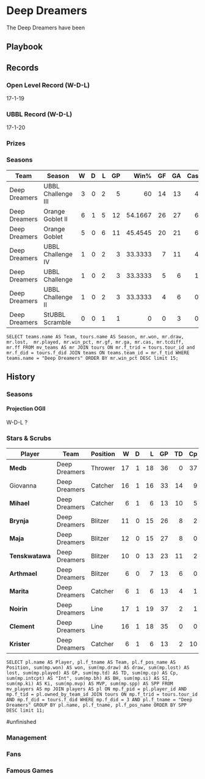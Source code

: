 # Deep Dreamers

The Deep Dreamers have been


## Playbook



## Records

### Open Level Record (W-D-L)

17-1-19

### UBBL Record (W-D-L)

17-1-20

### Prizes



### Seasons

| Team      | Season             | W  | D | L | GP | Win% | GF   | GA   | Cas  | CDif | FF   |
|-----------|--------------------|--:|--:|--:|---:|-----:|---:|---:|----:|-----:|---:|
| Deep Dreamers | UBBL Challenge III |    3 |    0 |    2 |      5 |      60 |   14 |   13 |    4 |      3 |    1 |
| Deep Dreamers | Orange Goblet II   |    6 |    1 |    5 |     12 | 54.1667 |   26 |   27 |    6 |    -11 |    1 |
| Deep Dreamers | Orange Goblet      |    5 |    0 |    6 |     11 | 45.4545 |   20 |   21 |    6 |      1 |    2 |
| Deep Dreamers | UBBL Challenge IV  |    1 |    0 |    2 |      3 | 33.3333 |    7 |   11 |    4 |      1 |   -1 |
| Deep Dreamers | UBBL Challenge     |    1 |    0 |    2 |      3 | 33.3333 |    5 |    6 |    1 |     -4 |    1 |
| Deep Dreamers | UBBL Challenge II  |    1 |    0 |    2 |      3 | 33.3333 |    4 |    6 |    0 |     -6 |    0 |
| Deep Dreamers | StUBBL Scramble    |    0 |    0 |    1 |      1 |       0 |    0 |    3 |    0 |     -3 |    0 |

```
SELECT teams.name AS Team, tours.name AS Season, mr.won, mr.draw, mr.lost, 	mr.played, mr.win_pct, mr.gf, mr.ga, mr.cas, mr.tcdiff,	mr.ff FROM mv_teams AS mr JOIN tours ON mr.f_trid = tours.tour_id and mr.f_did = tours.f_did JOIN teams ON teams.team_id = mr.f_tid WHERE teams.name = "Deep Dreamers" ORDER BY mr.win_pct DESC limit 15;
```

## History


### Seasons


#### Projection OGII

W-D-L ?


### Stars & Scrubs

| Player           | Team        | Position      | W | D | L | GP | TD | Cp | Int | BH | SI | Ki | MVP | SPP |
|------------------|-------------|---------------|--:|--:|--:|---:|---:|---:|----:|---:|---:|---:|----:|----:|
| **Medb**        | Deep Dreamers | Thrower  |   17 |    1 |   18 |   36 |    0 |   37 |    1 |    1 |    1 |    0 |    5 |   68 |
| Giovanna        | Deep Dreamers | Catcher  |   16 |    1 |   16 |   33 |   14 |    9 |    3 |    1 |    0 |    0 |    0 |   59 |
| **Mihael**      | Deep Dreamers | Catcher  |    6 |    1 |    6 |   13 |   10 |    5 |    5 |    1 |    0 |    0 |    1 |   52 |
| **Brynja**      | Deep Dreamers | Blitzer  |   11 |    0 |   15 |   26 |    8 |    2 |    1 |    2 |    0 |    0 |    4 |   52 |
| **Maja**        | Deep Dreamers | Blitzer  |   12 |    0 |   15 |   27 |    8 |    0 |    2 |    3 |    1 |    0 |    3 |   51 |
| **Tenskwatawa** | Deep Dreamers | Blitzer  |   10 |    0 |   13 |   23 |   11 |    2 |    3 |    1 |    0 |    0 |    1 |   48 |
| **Arthmael**    | Deep Dreamers | Blitzer  |    6 |    0 |    7 |   13 |    6 |    0 |    0 |    1 |    1 |    0 |    3 |   37 |
| **Marita**      | Deep Dreamers | Catcher  |    6 |    1 |    6 |   13 |    4 |    1 |    2 |    0 |    0 |    0 |    3 |   32 |
| **Noirin**      | Deep Dreamers | Line  |   17 |    1 |   19 |   37 |    2 |    1 |    2 |    1 |    0 |    0 |    3 |   28 |
| **Clement**     | Deep Dreamers | Line  |   16 |    1 |   18 |   35 |    0 |    0 |    1 |    0 |    0 |    0 |    4 |   22 |
| **Krister**     | Deep Dreamers | Catcher  |    6 |    1 |    6 |   13 |    2 |   10 |    0 |    0 |    0 |    0 |    1 |   21 |

```
SELECT pl.name AS Player, pl.f_tname AS Team, pl.f_pos_name AS Position, sum(mp.won) AS won, sum(mp.draw) AS draw, sum(mp.lost) AS lost, sum(mp.played) AS GP, sum(mp.td) AS TD, sum(mp.cp) AS Cp, sum(mp.intcpt) AS "Int",	sum(mp.bh) AS BH, sum(mp.si) AS SI,	sum(mp.ki) AS Ki, sum(mp.mvp) AS MVP, sum(mp.spp) AS SPP FROM mv_players AS mp JOIN players AS pl ON mp.f_pid = pl.player_id AND mp.f_tid = pl.owned_by_team_id JOIN tours ON mp.f_trid = tours.tour_id AND mp.f_did = tours.f_did WHERE mp.f_did = 3 AND pl.f_tname = "Deep Dreamers" GROUP BY pl.name, pl.f_tname, pl.f_pos_name ORDER BY SPP DESC limit 11;
```

#unfinished 

### Management

### Fans


### Famous Games



